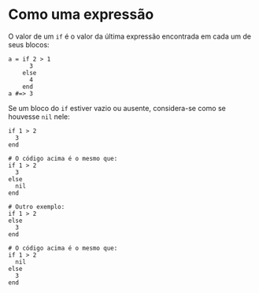 # Como uma expressão

O valor de um `if` é o valor da última expressão encontrada em cada um de seus blocos:

```crystal
a = if 2 > 1
      3
    else
      4
    end
a #=> 3
```

Se um bloco do `if` estiver vazio ou ausente, considera-se como se houvesse `nil` nele:

```crystal
if 1 > 2
  3
end

# O código acima é o mesmo que:
if 1 > 2
  3
else
  nil
end

# Outro exemplo:
if 1 > 2
else
  3
end

# O código acima é o mesmo que:
if 1 > 2
  nil
else
  3
end
```
